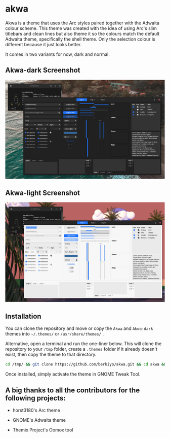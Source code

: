 # akwa

Akwa is a theme that uses the Arc styles paired together with the Adwaita colour scheme. This theme was created with the idea of using Arc's slim titlebars and clean lines but also theme it so the colours match the default Adwaita theme, specifically the shell theme. Only the selection colour is different because it just looks better. 

It comes in two variants for now, dark and normal. 

## Akwa-dark Screenshot

![](https://raw.githubusercontent.com/berkiyo/akwa/master/screenshots/akwa-dark.png)

## Akwa-light Screenshot

![](https://raw.githubusercontent.com/berkiyo/akwa/master/screenshots/akwa.png)

## Installation

You can clone the repository and move or copy the `Akwa` and `Akwa-dark` themes into `~/.themes/` or `/usr/share/themes/` .

Alternative, open a terminal and run the one-liner below. This will clone the repository to your `/tmp` folder, create a `.themes` folder if it already doesn't exist, then copy the theme to that directory.

```bash
cd /tmp/ && git clone https://github.com/berkiyo/akwa.git && cd akwa && mkdir -p ~/.local/share/themes && cp -r Akwa* ~/.local/share/themes
```

Once installed, simply activate the theme in GNOME Tweak Tool. 

## A big thanks to all the contributors for the following projects:

* horst3180's Arc theme

* GNOME's Adwaita theme

* Themix Project's Oomox tool
